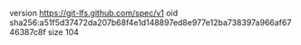 version https://git-lfs.github.com/spec/v1
oid sha256:a51f5d37472da207b68f4e1d148897ed8e977e12ba738397a966af6746387c8f
size 104
